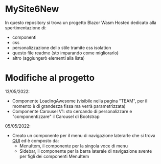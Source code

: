 # MySite6New
In questo repository si trova un progetto Blazor Wasm Hosted dedicato alla spertimentazione di:
- componenti
- css
- personalizzazione dello stile tramite css isolation
- questo file readme (sto imparando come migliorarlo)
- altro (aggiungerò elementi alla lista)

# Modifiche al progetto

13/05/2022:
- Componente LoadingAwesome (visibile nella pagina "TEAM", per il momento è di grandezza fissa ma verrà parametrizzata)
- Componente Carousel V1: sto cercando di personalizzare e "componentizzare" il Carousel di Bootstrap

05/05/2022:
- Creato un componente per il menu di navigazione laterarle che si trova [QUI](MySite6New/Client/Shared/Components/SideBar/) ed è composto da:
  - MenuItem, il componente per la singola voce di menu 
  - Sidebar, il componente per la barra laterale di navigazione avente per figli dei componenti MenuItem

